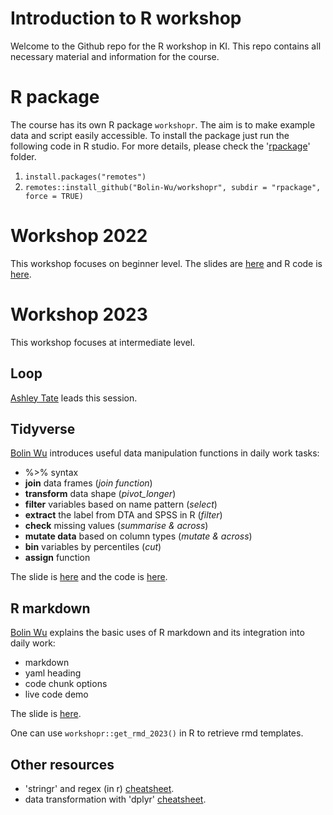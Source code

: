 # Introduction to R workshop
Welcome to the Github repo for the R workshop in KI. This repo contains all necessary material and information for the course.

# R package
The course has its own R package `workshopr`. The aim is to make example data and script easily accessible. To install the package just run the following code in R studio. For more details, please check the '[rpackage](https://github.com/Bolin-Wu/workshopr/tree/main/rpackage)' folder.

1. `install.packages("remotes")`
2. `remotes::install_github("Bolin-Wu/workshopr", subdir = "rpackage", force = TRUE)`

# Workshop 2022
This workshop focuses on beginner level.  The slides are  [here](https://github.com/Bolin-Wu/workshopr/blob/main/material/2022_beginner/slide.pdf) and R code is [here](https://github.com/Bolin-Wu/workshopr/blob/main/material/2022_beginner/example.R).

# Workshop 2023
This workshop focuses at intermediate level.

## Loop
[Ashley Tate](https://staff.ki.se/people/ashley-tate) leads this session. 


## Tidyverse
[Bolin Wu](https://staff.ki.se/people/bolin-wu) introduces useful data manipulation functions in daily work tasks:

- %>% syntax
- **join** data frames (*join function*)
- **transform** data shape (*pivot_longer*)
- **filter** variables based on name pattern (*select*)
- **extract** the label from DTA and SPSS in R (*filter*)
- **check** missing values (*summarise & across*)
- **mutate data** based on column types (*mutate & across*)
- **bin** variables by percentiles (*cut*)
- **assign** function 

The slide is [here](https://github.com/Bolin-Wu/workshopr/blob/main/material/2023_intermediate/tidyverse_RMD_session/slides/index.pdf) and the code is [here](https://github.com/Bolin-Wu/workshopr/blob/main/material/2023_intermediate/tidyverse_RMD_session/rscript/tidyverse_2023.R).


## R markdown
[Bolin Wu](https://staff.ki.se/people/bolin-wu) explains the basic uses of R markdown and its integration into daily work:

- markdown 
- yaml heading 
- code chunk options
- live code demo

The slide is [here](https://github.com/Bolin-Wu/workshopr/blob/main/material/2023_intermediate/tidyverse_RMD_session/slides/index.pdf).

One can use `workshopr::get_rmd_2023()` in R to retrieve rmd templates.

## Other resources

- 'stringr' and regex (in r) [cheatsheet](https://evoldyn.gitlab.io/evomics-2018/ref-sheets/R_strings.pdf).
- data transformation with 'dplyr' [cheatsheet](https://nyu-cdsc.github.io/learningr/assets/data-transformation.pdf).

